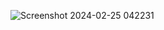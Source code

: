 ![Screenshot 2024-02-25 042231](https://github.com/Chandrukumar22/HTML-First-Project/assets/148527650/bce19b93-ab9d-40e6-8a85-9281cfa25edc)


